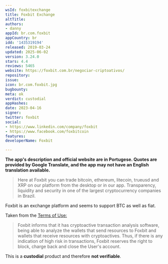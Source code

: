 ```yaml
---
wsId: foxbitexchange
title: Foxbit Exchange
altTitle: 
authors:
- danny
appId: br.com.foxbit
appCountry: br
idd: '1435319194'
released: 2019-03-24
updated: 2025-06-02
version: 3.24.0
stars: 4.4
reviews: 5465
website: https://foxbit.com.br/negociar-criptoativos/
repository: 
issue: 
icon: br.com.foxbit.jpg
bugbounty: 
meta: ok
verdict: custodial
appHashes: 
date: 2023-04-16
signer: 
twitter: foxbit
social:
- https://www.linkedin.com/company/foxbit
- https://www.facebook.com/foxbitcoin
features: 
developerName: Foxbit

---
```


**The app's description and official website are in Portugese. Quotes are provided by Google Translate, and the app may not have an English translation available.**

> Here at Foxbit you can trade bitcoin, ethereum, litecoin, trueusd and XRP on our platform from the desktop or in our app. Transparency, liquidity and security in one of the largest cryptocurrency companies in Brazil.

Foxbit is an exchange platform and seems to support BTC as well as fiat.

Taken from the [Terms of Use:](https://foxbit.com.br/termos-uso/)

> Foxbit informs that it has cryptoactive transaction analysis software, being able to analyze the wallets that send resources to Foxbit and wallets that receive resources with cryptoactives. Thus, if there is any indication of high risk in transactions, Foxbit reserves the right to block, charge back and close the User's account.

This is a **custodial** product and therefore **not verifiable**.
